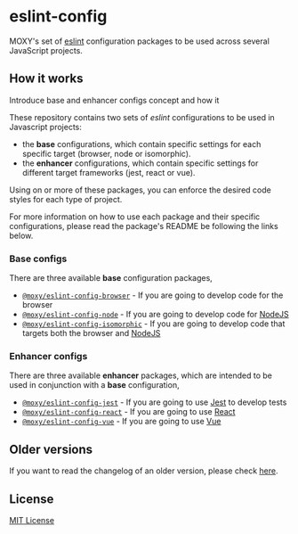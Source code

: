 # eslint-config

MOXY's set of [eslint](http://eslint.org/) configuration packages to be used across several JavaScript projects.

## How it works

Introduce base and enhancer configs concept and how it 

These repository contains two sets of _eslint_ configurations to be used in Javascript projects:

- the **base** configurations, which contain specific settings for each specific target (browser, node or isomorphic).
- the **enhancer** configurations, which contain specific settings for different target frameworks (jest, react or vue).

Using on or more of these packages, you can enforce the desired code styles for each type of project.

For more information on how to use each package and their specific configurations, please read the package's README be following the links below.

### Base configs

There are three available **base** configuration packages,

- [`@moxy/eslint-config-browser`](packages/eslint-config-browser/) - If you are going to develop code for the browser
- [`@moxy/eslint-config-node`](packages/eslint-config-node/) - If you are going to develop code for [NodeJS](nodejs.org)
- [`@moxy/eslint-config-isomorphic`](packages/eslint-config-isomorphic/) - If you are going to develop code that targets both the browser and [NodeJS](nodejs.org)

### Enhancer configs

There are three available **enhancer** packages, which are intended to be used in conjunction with a **base** configuration,

- [`@moxy/eslint-config-jest`](packages/eslint-config-jest/) - If you are going to use [Jest](https://facebook.github.io/jest/) to develop tests
- [`@moxy/eslint-config-react`](packages/eslint-config-react/) - If you are going to use [React](https://reactjs.org/)
- [`@moxy/eslint-config-vue`](packages/eslint-config-vue/) - If you are going to use [Vue](https://vuejs.org/)

## Older versions

If you want to read the changelog of an older version, please check [here](https://github.com/moxystudio/eslint-config/blob/v10.1.1/CHANGELOG.md).

## License

[MIT License](http://opensource.org/licenses/MIT)
